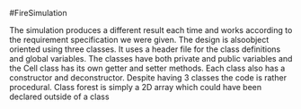 #FireSimulation

The simulation produces a different result each time and works according to the requirement specification we were given. 
The design is alsoobject oriented using three classes. It uses a header file for the class definitions and global variables. 
The classes have both private and public variables and the Cell class has its own getter and setter methods. 
Each class also has a constructor and deconstructor.
Despite having 3 classes the code is rather procedural. Class forest is simply a 2D array which could have been declared 
outside of a class
